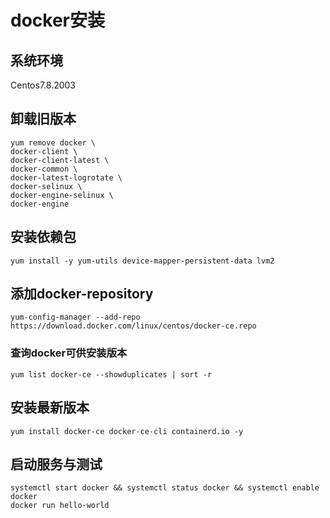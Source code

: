# docker安装

## 系统环境

Centos7.8.2003

## 卸载旧版本

```text
yum remove docker \
docker-client \
docker-client-latest \
docker-common \
docker-latest-logrotate \
docker-selinux \
docker-engine-selinux \
docker-engine
```

## 安装依赖包

```text
yum install -y yum-utils device-mapper-persistent-data lvm2
```

## 添加docker-repository

```text
yum-config-manager --add-repo https://download.docker.com/linux/centos/docker-ce.repo
```

### 查询docker可供安装版本

```text
yum list docker-ce --showduplicates | sort -r
```

## 安装最新版本

```text
yum install docker-ce docker-ce-cli containerd.io -y
```

## 启动服务与测试

```text
systemctl start docker && systemctl status docker && systemctl enable docker
docker run hello-world
```

